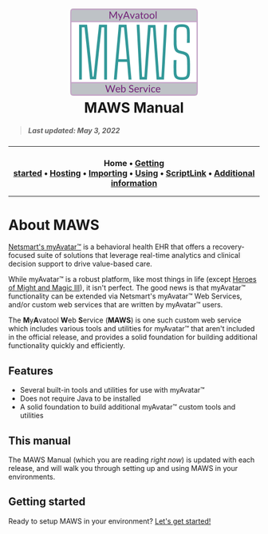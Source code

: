 ﻿<!-- 220509.091500 -->

<h1 align="center">

  <img src="../../resource/image/logo/MAWS-logo-512x350.png" alt="MyAvatool Web Service logo" width="256">
  <br>
  MAWS Manual
  <br>

  <h5>

  >Last updated: May 3, 2022

  </h5>

</h1>

***

<h3 align="center">

  Home&nbsp;&bull;&nbsp;[Getting started](manual-getting-started.md)&nbsp;&bull;&nbsp;[Hosting](manual-hosting-maws.md)&nbsp;&bull;&nbsp;[Importing](manual-importing-maws.md)&nbsp;&bull;&nbsp;[Using](manual-using-maws.md)&nbsp;&bull;&nbsp;[ScriptLink](manual-scriptlink-events.md)&nbsp;&bull;&nbsp;[Additional information](manual-additional-information.md)

</h3>

***

# About MAWS

[Netsmart's myAvatar™](https://www.ntst.com/Solutions-and-Services/Offerings/myAvatar) is a behavioral health EHR that offers a recovery-focused suite of solutions that leverage real-time analytics and clinical decision support to drive value-based care.

While myAvatar™ is a robust platform, like most things in life (except [Heroes of Might and Magic III](https://www.gog.com/game/heroes_of_might_and_magic_3_complete_edition)), it isn't perfect. The good news is that myAvatar™ functionality can be extended via Netsmart's myAvatar™ Web Services, and/or custom web services that are written by myAvatar™ users.

The **M**y**A**vatool **W**eb **S**ervice (**MAWS**) is one such custom web service which includes various tools and utilities for myAvatar™ that aren't included in the official release, and provides a solid foundation for building additional functionality quickly and efficiently.

## Features

* Several built-in tools and utilities for use with myAvatar™
* Does not require Java to be installed
* A solid foundation to build additional myAvatar™ custom tools and utilities

## This manual

The MAWS Manual (which you are reading *right now*) is updated with each release, and will walk you through setting up and using MAWS in your environments.

## Getting started

Ready to setup MAWS in your environment? [Let's get started!](manual-getting-started.md)